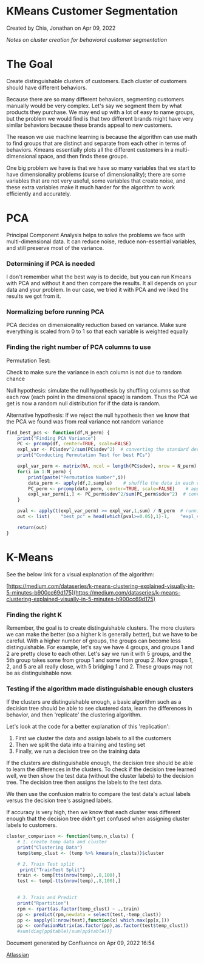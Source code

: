 KMeans Customer Segmentation
===================================================

Created by Chia, Jonathan on Apr 09, 2022

_Notes on cluster creation for behavioral customer segmentation_

  

The Goal
========

Create distinguishable clusters of customers. Each cluster of customers should have different behaviors. 

  

Because there are so many different behaviors, segmenting customers manually would be very complex. Let's say we segment them by what products they purchase. We may end up with a lot of easy to name groups, but the problem we would find is that two different brands might have very similar behaviors because these brands appeal to new customers. 

The reason we use machine learning is because the algorithm can use math to find groups that are distinct and separate from each other in terms of behaviors. Kmeans essentially plots all the different customers in a multi-dimensional space, and then finds these groups.


One big problem we have is that we have so many variables that we start to have dimensionality problems (curse of dimensionality); there are some variables that are not very useful, some variables that create noise, and these extra variables make it much harder for the algorithm to work efficiently and accurately.


PCA
===

Principal Component Analysis helps to solve the problems we face with multi-dimensional data. It can reduce noise, reduce non-essential variables, and still preserve most of the variance. 

### Determining if PCA is needed

I don't remember what the best way is to decide, but you can run Kmeans with PCA and without it and then compare the results. It all depends on your data and your problem. In our case, we tried it with PCA and we liked the results we got from it.

### **Normalizing before running PCA**

PCA decides on dimensionality reduction based on variance. Make sure everything is scaled from 0 to 1 so that each variable is weighted equally

### Finding the right number of PCA columns to use

Permutation Test:

Check to make sure the variance in each column is not due to random chance

Null hypothesis: simulate the null hypothesis by shuffling columns so that each row (each point in the dimensional space) is random. Thus the PCA we get is now a random null distribution for if the data is random.

Alternative hypothesis: If we reject the null hypothesis then we know that the PCA we found was from real variance not random variance

```r
find_best_pcs <- function(df,N_perm) {  
	print("Finding PCA Variance")  
	PC <- prcomp(df, center=TRUE, scale=FALSE)  
	expl_var <- PC$sdev^2/sum(PC$sdev^2)  # converting the standard deviation back to the variance
	print("Conducting Permutation Test for best PCs")  

	expl_var_perm <- matrix(NA, ncol = length(PC$sdev), nrow = N_perm)  
	for(i in 1:N_perm) {    	
		print(paste("Permutation Number",i))    
		data_perm <- apply(df,2,sample)    # shuffle the data in each column
		PC_perm <- prcomp(data_perm, center=TRUE, scale=FALSE)    # apply PCA to the data_perm (this data represents the null distribution)
		expl_var_perm[i,] <- PC_perm$sdev^2/sum(PC_perm$sdev^2)  # converting from sd to variance
	} 

	pval <- apply(t(expl_var_perm) >= expl_var,1,sum) / N_perm  # running a hypothesis test comparing the variance from the actual data versus the variance in the permuted (null distribution) data
	out <- list(    "best_pc" = head(which(pval>=0.05),1)-1,    "expl_var" = expl_var,    "expl_var_perm" = expl_var_perm,    "pval_perm" = pval)    

	return(out)
}
```
  

  

K-Means
=======

See the below link for a visual explanation of the algorithm:

[https://medium.com/dataseries/k-means-clustering-explained-visually-in-5-minutes-b900cc69d175](https://medium.com/dataseries/k-means-clustering-explained-visually-in-5-minutes-b900cc69d175)

### Finding the right K

Remember, the goal is to create distinguishable clusters. The more clusters we can make the better (so a higher k is generally better), but we have to be careful. With a higher number of groups, the groups can become less distinguishable. For example, let's say we have 4 groups, and groups 1 and 2 are pretty close to each other. Let's say we run it with 5 groups, and the 5th group takes some from group 1 and some from group 2. Now groups 1, 2, and 5 are all really close, with 5 bridging 1 and 2. These groups may not be as distinguishable now. 

### Testing if the algorithm made distinguishable enough clusters

If the clusters are distinguishable enough, a basic algorithm such as a decision tree should be able to see clustered data, learn the differences in behavior, and then 'replicate' the clustering algorithm.

  

Let's look at the code for a better explanation of this 'replication':

1.  First we cluster the data and assign labels to all the customers
2.  Then we split the data into a training and testing set
3.  Finally, we run a decision tree on the training data

If the clusters are distinguishable enough, the decision tree should be able to learn the differences in the clusters. To check if the decision tree learned well, we then show the test data (without the cluster labels) to the decision tree. The decision tree then assigns the labels to the test data.

We then use the confusion matrix to compare the test data's actual labels versus the decision tree's assigned labels.

  

If accuracy is very high, then we know that each cluster was different enough that the decision tree didn't get confused when assigning cluster labels to customers.

```r
cluster_comparison <- function(temp,n_clusts) {   
	# 1. create temp data and cluster 
	print("Clustering Data") 
	temp$temp_clust <- (temp %>% kmeans(n_clusts))$cluster 

	# 2. Train Test split
	 print("TrainTest Split") 
	train <- temp[tts(nrow(temp),.8,100),] 
	test <- temp[-tts(nrow(temp),.8,100),]   
	

	# 3. Train and Predict 
	print("Rpartition") 
	rpm <- rpart(as.factor(temp_clust) ~ .,train) 
	pp <- predict(rpm,newdata = select(test,-temp_clust)) 
	pp <- sapply(1:nrow(test),function(x) which.max(pp[x,])) 
	pp <- confusionMatrix(as.factor(pp),as.factor(test$temp_clust)) 
	#sum(diag(pp$table)/sum(pp$table))}
```
  

  

  

Document generated by Confluence on Apr 09, 2022 16:54

[Atlassian](http://www.atlassian.com/)